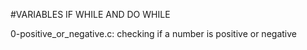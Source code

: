 #VARIABLES IF WHILE AND DO WHILE


0-positive_or_negative.c: checking if a number is positive or negative
